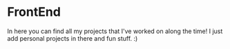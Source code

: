 # FrontEnd

In here you can find all my projects that I've worked on along the time!
I just add personal projects in there and fun stuff. :)

